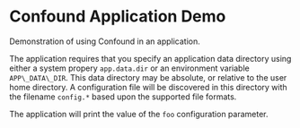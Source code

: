 # Confound Application Demo

Demonstration of using Confound in an application.

The application requires that you specify an application data directory using either a system propery `app.data.dir` or an environment variable `APP\_DATA\_DIR`. This data directory may be absolute, or relative to the user home directory. A configuration file will be discovered in this directory with the filename `config.*` based upon the supported file formats.

The application will print the value of the `foo` configuration parameter.
